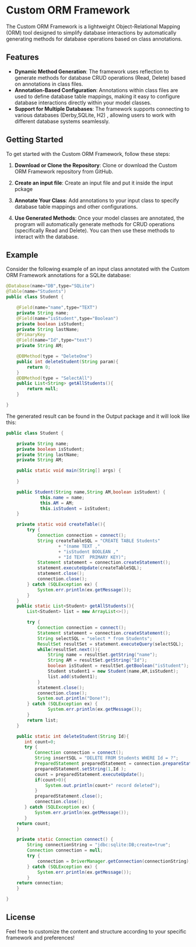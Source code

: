 # Custom ORM Framework

The Custom ORM Framework is a lightweight Object-Relational Mapping (ORM) tool designed to simplify database interactions by automatically generating methods for database operations based on class annotations.

## Features

- **Dynamic Method Generation**: The framework uses reflection to generate methods for database CRUD operations (Read, Delete) based on annotations in class files.
- **Annotation-Based Configuration**: Annotations within class files are used to define database table mappings, making it easy to configure database interactions directly within your model classes.
- **Support for Multiple Databases**: The framework supports connecting to various databases (Derby,SQLite, H2) , allowing users to work with different database systems seamlessly.

## Getting Started

To get started with the Custom ORM Framework, follow these steps:

1. **Download or Clone the Repository**: Clone or download the Custom ORM Framework repository from GitHub.
   
2. **Create an input file**: Create an input file and put it inside the input pckage

3. **Annotate Your Class**: Add annotations to your input class to specify database table mappings and other configurations.

4. **Use Generated Methods**: Once your model classes are annotated, the program will automatically generate methods for CRUD operations (specifically Read and Delete). You can then use these methods to interact with the database.

## Example

Consider the following example of an input class annotated with the Custom ORM Framework annotations for a SQLite database:

```java
@Database(name="DB",type="SQLite")
@Table(name="Students")
public class Student {

    @Field(name="name",type="TEXT")
    private String name;
    @Field(name="isStudent",type="Boolean")
    private boolean isStudent;
    private String lastName;
    @PrimaryKey
    @Field(name="Id",type="text")
    private String AM;

    @DBMethod(type = "DeleteOne")
    public int deleteStudent(String param){
        return 0;
    }
    @DBMethod(type = "SelectAll")
    public List<String> getAllStudents(){
        return null;
    }

}
```

The generated result can be found in the Output package and it will look like this:

```java
public class Student {

	private String name;
	private boolean isStudent;
	private String lastName;
	private String AM;

	public static void main(String[] args) {
		
	}

	public Student(String name,String AM,boolean isStudent) {
			 this.name = name;
			 this.AM = AM;
			 this.isStudent = isStudent;
	}

	private static void createTable(){
		try {
			Connection connection = connect();
			String createTableSQL = "CREATE TABLE Students"
					+ "(name TEXT ,"
					+ "isStudent BOOLEAN ,"
					+ "Id TEXT  PRIMARY KEY)";
			Statement statement = connection.createStatement();
			statement.executeUpdate(createTableSQL);
			statement.close();
			connection.close();
		} catch (SQLException ex) {
			System.err.println(ex.getMessage());
		}
	}
	public static List<Student> getAllStudents(){
		List<Student> list = new ArrayList<>();

		try {
			Connection connection = connect();
			Statement statement = connection.createStatement();
			String selectSQL = "select * from Students";
			ResultSet resultSet = statement.executeQuery(selectSQL);
			while(resultSet.next()){
				String name = resultSet.getString("name");
				String AM = resultSet.getString("Id");
				boolean isStudent = resultSet.getBoolean("isStudent");
				Student student1 = new Student(name,AM,isStudent);
				list.add(student1);
			}
			statement.close();
			connection.close();
			System.out.println("Done!");
		} catch (SQLException ex) {
				System.err.println(ex.getMessage());
		}
		return list;
	}

	public static int deleteStudent(String Id){
	   int count=0;
	   try {
	       Connection connection = connect();
	       String insertSQL = "DELETE FROM Students WHERE Id = ?";
	       PreparedStatement preparedStatement = connection.prepareStatement(insertSQL);
	       preparedStatement.setString(1,Id );
	       count = preparedStatement.executeUpdate();
	       if(count>0){
	           System.out.println(count+" record deleted");
	       }
	       preparedStatement.close();
	       connection.close();
	   } catch (SQLException ex) {
	       System.err.println(ex.getMessage());
	   }
	return count;
	}

    private static Connection connect() {
        String connectionString = "jdbc:sqlite:DB;create=true";
        Connection connection = null;
        try {
            connection = DriverManager.getConnection(connectionString);
        } catch (SQLException ex) {
            System.err.println(ex.getMessage());
        }
    return connection;
    }

}
```

## License

Feel free to customize the content and structure according to your specific framework and preferences!
